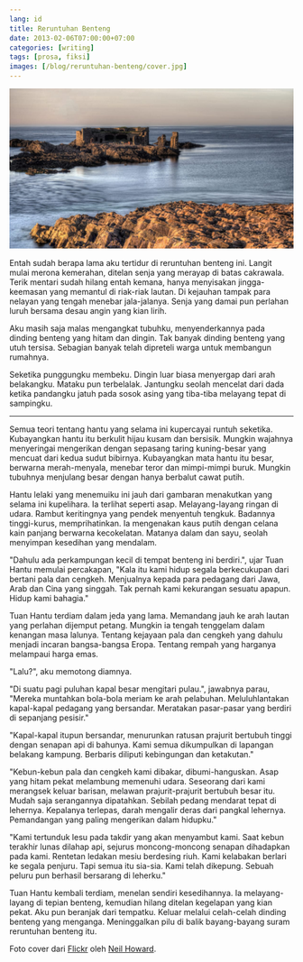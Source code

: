 ```yaml
---
lang: id
title: Reruntuhan Benteng
date: 2013-02-06T07:00:00+07:00
categories: [writing]
tags: [prosa, fiksi]
images: [/blog/reruntuhan-benteng/cover.jpg]
---
```

![Reruntuhan Benteng](cover.jpg)

Entah sudah berapa lama aku tertidur di reruntuhan benteng ini. Langit mulai merona kemerahan, ditelan senja yang merayap di batas cakrawala. Terik mentari sudah hilang entah kemana, hanya menyisakan jingga-keemasan yang memantul di riak-riak lautan. Di kejauhan tampak para nelayan yang tengah menebar jala-jalanya. Senja yang damai pun perlahan luruh bersama desau angin yang kian lirih.

Aku masih saja malas mengangkat tubuhku, menyenderkannya pada dinding benteng yang hitam dan dingin. Tak banyak dinding benteng yang utuh tersisa. Sebagian banyak telah dipreteli warga untuk membangun rumahnya.

Seketika punggungku membeku. Dingin luar biasa menyergap dari arah belakangku. Mataku pun terbelalak. Jantungku seolah mencelat dari dada ketika pandangku jatuh pada sosok asing yang tiba-tiba melayang tepat di sampingku.

<hr class="section-break">

Semua teori tentang hantu yang selama ini kupercayai runtuh seketika. Kubayangkan hantu itu berkulit hijau kusam dan bersisik. Mungkin wajahnya menyeringai mengerikan dengan sepasang taring kuning-besar yang mencuat dari kedua sudut bibirnya. Kubayangkan mata hantu itu besar, berwarna merah-menyala, menebar teror dan mimpi-mimpi buruk. Mungkin tubuhnya menjulang besar dengan hanya berbalut cawat putih.

Hantu lelaki yang menemuiku ini jauh dari gambaran menakutkan yang selama ini kupelihara. Ia terlihat seperti asap. Melayang-layang ringan di udara. Rambut keritingnya yang pendek menyentuh tengkuk. Badannya tinggi-kurus, memprihatinkan. Ia mengenakan kaus putih dengan celana kain panjang berwarna kecokelatan. Matanya dalam dan sayu, seolah menyimpan kesedihan yang mendalam.

"Dahulu ada perkampungan kecil di tempat benteng ini berdiri.", ujar Tuan Hantu memulai percakapan, "Kala itu kami hidup segala berkecukupan dari bertani pala dan cengkeh. Menjualnya kepada para pedagang dari Jawa, Arab dan Cina yang singgah. Tak pernah kami kekurangan sesuatu apapun. Hidup kami bahagia."

Tuan Hantu terdiam dalam jeda yang lama. Memandang jauh ke arah lautan yang perlahan dijemput petang. Mungkin ia tengah tenggelam dalam kenangan masa lalunya. Tentang kejayaan pala dan cengkeh yang dahulu menjadi incaran bangsa-bangsa Eropa. Tentang rempah yang harganya melampaui harga emas.

"Lalu?", aku memotong diamnya.

"Di suatu pagi puluhan kapal besar mengitari pulau.", jawabnya parau, "Mereka muntahkan bola-bola meriam ke arah pelabuhan. Meluluhlantakan kapal-kapal pedagang yang bersandar. Meratakan pasar-pasar yang berdiri di sepanjang pesisir."

"Kapal-kapal itupun bersandar, menurunkan ratusan prajurit bertubuh tinggi dengan senapan api di bahunya. Kami semua dikumpulkan di lapangan belakang kampung. Berbaris diliputi kebingungan dan ketakutan."

"Kebun-kebun pala dan cengkeh kami dibakar, dibumi-hanguskan. Asap yang hitam pekat melambung memenuhi udara. Seseorang dari kami merangsek keluar barisan, melawan prajurit-prajurit bertubuh besar itu. Mudah saja serangannya dipatahkan. Sebilah pedang mendarat tepat di lehernya. Kepalanya terlepas, darah mengalir deras dari pangkal lehernya. Pemandangan yang paling mengerikan dalam hidupku."

"Kami tertunduk lesu pada takdir yang akan menyambut kami. Saat kebun terakhir lunas dilahap api, sejurus moncong-moncong senapan dihadapkan pada kami. Rentetan ledakan mesiu berdesing riuh. Kami kelabakan berlari ke segala penjuru. Tapi semua itu sia-sia. Kami telah dikepung. Sebuah peluru pun berhasil bersarang di leherku."

Tuan Hantu kembali terdiam, menelan sendiri kesedihannya. Ia melayang-layang di tepian benteng, kemudian hilang ditelan kegelapan yang kian pekat. Aku pun beranjak dari tempatku. Keluar melalui celah-celah dinding benteng yang menganga. Meninggalkan pilu di balik bayang-bayang suram reruntuhan benteng itu.

Foto cover dari [Flickr](https://www.flickr.com/photos/neilsingapore/14728323245/) oleh [Neil Howard](https://www.flickr.com/photos/neilsingapore/).
